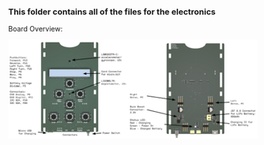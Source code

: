 ### This folder contains all of the files for the electronics

Board Overview:

![Board Overview](https://github.com/eb8ga/roversa2/blob/main/github/pics/boardOverview.png?raw=true)
